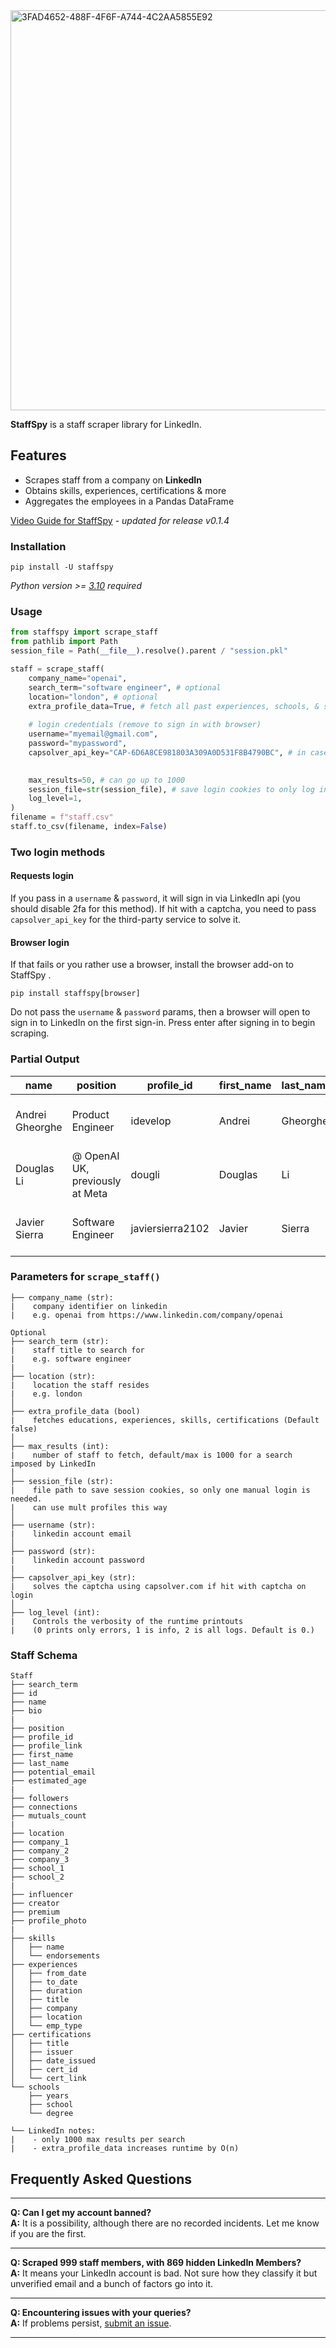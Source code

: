 <img width="640" alt="3FAD4652-488F-4F6F-A744-4C2AA5855E92" src="https://github.com/user-attachments/assets/73b701ff-2db8-4d72-9ad3-42b7e1db537f">

**StaffSpy** is a staff scraper library for LinkedIn.

## Features

- Scrapes staff from a company on **LinkedIn**
- Obtains skills, experiences, certifications & more
- Aggregates the employees in a Pandas DataFrame

[Video Guide for StaffSpy](https://youtu.be/qAqaqwhil7E) - _updated for release v0.1.4_

### Installation

```
pip install -U staffspy
```

_Python version >= [3.10](https://www.python.org/downloads/release/python-3100/) required_

### Usage

```python
from staffspy import scrape_staff
from pathlib import Path
session_file = Path(__file__).resolve().parent / "session.pkl"

staff = scrape_staff(
    company_name="openai",
    search_term="software engineer", # optional
    location="london", # optional
    extra_profile_data=True, # fetch all past experiences, schools, & skills
    
    # login credentials (remove to sign in with browser)
    username="myemail@gmail.com",
    password="mypassword",
    capsolver_api_key="CAP-6D6A8CE981803A309A0D531F8B4790BC", # in case hit with captcha on sign-in
    

    max_results=50, # can go up to 1000
    session_file=str(session_file), # save login cookies to only log in once (lasts a week or so)
    log_level=1,
)
filename = f"staff.csv"
staff.to_csv(filename, index=False)
```

### Two login methods

#### Requests login
If you pass in a ```username``` & ```password```, it will sign in via LinkedIn api (you should disable 2fa for this method). If hit with a captcha, you need to pass ```capsolver_api_key``` for the third-party service to solve it.


#### Browser login

If that fails or you rather use a browser, install the browser add-on to StaffSpy .

```pip install staffspy[browser]```

Do not pass the ```username``` & ```password``` params, then a browser will open to sign in to LinkedIn on the first sign-in. Press enter after signing in to begin scraping.

### Partial Output
| name           | position                                   | profile_id          | first_name | last_name | potential_email              | company | school                                         | location                                 | followers | connections | premium |
|----------------|--------------------------------------------|---------------------|------------|-----------|------------------------------|---------|-----------------------------------------------|------------------------------------------|-----------|-------------|---------|
| Andrei Gheorghe| Product Engineer                           | idevelop            | Andrei     | Gheorghe  | andrei.gheorghe@openai.com   | OpenAI  | Universitatea „Politehnica” din București    | London, England, United Kingdom           | 723       | 704         | FALSE   |
| Douglas Li     | @ OpenAI UK, previously at Meta            | dougli              | Douglas    | Li        | douglas.li@openai.com        | OpenAI  | Washington University in St. Louis          | London, England, United Kingdom           | 533       | 401         | TRUE    |
| Javier Sierra  | Software Engineer                          | javiersierra2102    | Javier     | Sierra    | javier.sierra@openai.com     | OpenAI  | Hult International Business School          | London, England, United Kingdom           | 726       | 717         | FALSE   |


### Parameters for `scrape_staff()`

```plaintext
├── company_name (str): 
|    company identifier on linkedin 
|    e.g. openai from https://www.linkedin.com/company/openai

Optional 
├── search_term (str): 
|    staff title to search for
|    e.g. software engineer
|
├── location (str): 
|    location the staff resides
|    e.g. london
│
├── extra_profile_data (bool)
|    fetches educations, experiences, skills, certifications (Default false)
│
├── max_results (int): 
|    number of staff to fetch, default/max is 1000 for a search imposed by LinkedIn
│
├── session_file (str): 
|    file path to save session cookies, so only one manual login is needed.
|    can use mult profiles this way
│
├── username (str): 
|    linkedin account email
│
├── password (str): 
|    linkedin account password
|
├── capsolver_api_key (str): 
|    solves the captcha using capsolver.com if hit with captcha on login
│
├── log_level (int): 
|    Controls the verbosity of the runtime printouts 
|    (0 prints only errors, 1 is info, 2 is all logs. Default is 0.)
```

### Staff Schema
```plaintext
Staff
├── search_term
├── id
├── name
├── bio
|
├── position
├── profile_id
├── profile_link
├── first_name
├── last_name
├── potential_email
├── estimated_age
|
├── followers
├── connections
├── mutuals_count
|
├── location
├── company_1
├── company_2
├── company_3
├── school_1
├── school_2
|
├── influencer
├── creator
├── premium
├── profile_photo
|
├── skills
│   ├── name
│   └── endorsements
├── experiences
│   ├── from_date
│   ├── to_date
│   ├── duration
│   ├── title
│   ├── company
│   ├── location
│   └── emp_type
├── certifications
│   ├── title
│   ├── issuer
│   ├── date_issued
│   ├── cert_id
│   └── cert_link
└── schools
    ├── years
    ├── school
    └── degree
```
```
└── LinkedIn notes:
|    - only 1000 max results per search
|    - extra_profile_data increases runtime by O(n)
```

## Frequently Asked Questions

---

**Q: Can I get my account banned?**  
**A:** It is a possibility, although there are no recorded incidents. Let me know if you are the first.

---

**Q: Scraped 999 staff members, with 869 hidden LinkedIn Members?**  
**A:** It means your LinkedIn account is bad. Not sure how they classify it but unverified email and a bunch of factors go into it.

---

**Q: Encountering issues with your queries?**  
**A:** If problems
persist, [submit an issue](https://github.com/cullenwatson/StaffSpy/issues).

---
